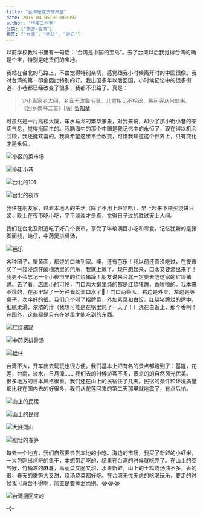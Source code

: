 ```yaml
---
title: "台湾是吃货的天堂"
date: 2015-04-05T00:00:09Z
author: '华拓工作室'
分类: ["旅游-台湾"]
标签: ["台湾", "吃货", "游记"]
---
```


以前学校教科书里有一句话：“台湾是中国的宝岛”。去了台湾以后我觉得台湾的确是个宝，特别是吃货们的宝地。

我站在台北的马路上，不由觉得特别亲切，感觉跟我小时候离开时的中国很像。我对台湾的第一印象因此特别的好。我出国多年以后回国，小时候记忆中的很多街道、小巷都已经改变了很多，我都不识路了。真是：

> 少小离家老大回，乡音无改鬓毛衰。儿童相见不相识，笑问客从何处来。
《回乡偶书二首》[唐] [贺知章](https://baike.baidu.com/item/%E8%B4%BA%E7%9F%A5%E7%AB%A0)

可虽然是一片高楼大厦，车水马龙的繁华景象，对我来说，却少了那小街小巷的亲切气息，觉得挺陌生的。我脑海中的那个中国是我记忆中的永恒了，现在得以机会回顾，我还挺欢喜的。我真希望这里不会改变，可惜我知道这个世界上，只有变化才是永恒。

![小区的菜市场](https://lh3.googleusercontent.com/vvoVKiIwSjDFUgdK_m4JCoc5tDY6SH6M3HpoWdNY67mMAFs1qtbJQYYbLt-VHkEFg_OiJ4rzN0-3hpzHORDS10W9SUgTaFzoJQ0b7uRCVQq8Hy3z7oqyq8p0J41SsbfR3b1maTkK9nArCwmPQfLKBustFoC1hI9rma3NbM9pnorfZn0k5aRArCHUVIBD2GYAey3jTVSfbFkdbtz12djjvyvAif4ocbDaJZOsTWmX43Z8NzFPQKdN6Gc8pwAcgk3UjygisaDVcN4d_72mTVWlP93DmXL0tKu80y6Ae2GL6cgDDJUQ4zk_82USc-hFQvwnwaZWIBzaV8lTxeSywq8bbnPcMSKRA6YIZrODNTLACBaZgXHgucF6K_TZYPxWjYRHL1m7VYprYrs1hSNNfa-zfRv92NJM-rfrwFZWNAbK98Gw33x0vReWjoX85wyCMts80kflADxGH1cwe3QQrYBGFhpW_o9o92aoBRgehnoto-d9yV_9EoVSE_BX9-Gko0cvsetAKqLLa8TBN39l1E1_5A5jzlQy83Nw8pP7rheP80vm-almOt78h0g9eE8wzXZD2NYLsTSAs8r_nr7TcMTIrsQ7VIkYXp6UlgPOgZnxAyiE0poC1SWZqiSS8StQHMb_ANN1cwax1pQyuZHK_SHlQZEfkfdEksc2=w1366-h587-no "小区的菜市场")


![小街小巷](https://lh3.googleusercontent.com/BWleczz_fuGIJ_u1fsKEo_x63KxpEI5dBsMasBDlaIT-EJyM_9s6JNlaITDdMN0uPWw0xMmBZmdZ9YZwXyji4FfS_XC6d1-U-pTM6yFse2RngFLN0zNPaSQGyuW2uKlYsgdQH9WzjvjnIrzLU8iXmf7PkTKrMfJqIsNJ-TWJ6e_BWkeiRstnuYUrV8fKAWNKDspgsgeIqJ6-BsYihPWcCzMaMbh4Su44OSCSTWx-K42bTs7R-fhuLiWOZBYI6YxPmmZ41ksKWxh60B8uE1jpZ3Y2DgmKZYZz2s_kwxEK8pr2cLLcYTK3JTs4pMgrZgWmpqy5tcLaP59jChRXjO5FLaFsO2a9G64o5c4MmX0r4CWwubQNTmywjFYtOthwgodxDWMds7n6lmqmP2PQ8jGzK_xJRKtxDkALPUOf_IMe0qXh-cj-SCDcvOzcbZM07m5rpK2F4mpQlb938-tAZo6k7Dd-BOqu_CvWtKRUp2PxM-V4y0vfLEIny7eLDLd3zTH89MKcwgfqP_9P-XtQbiPRzo0D05AyWedsZDB0dtxw78oz0CfvIw0XRjgtIGqtHyjdiNEgonpvIb0SL5NeqCYWm5UJ5k6bMU1VGVPd8vHbqbKddI5pYl8SONMp9GGghC6guWYUtPYMe7o5JKB1rhdB-PQ9-sGvrC-b=w943-h707-no "小街小巷")

![台北的101](https://lh3.googleusercontent.com/QObV6kepgYQdFMp_z349VkAv--fg2Vfi0GsTTgMR6EI07pQkrBKCg1coaoyw1dMLQN8-S04YYWNDXaLLZl06CLPVcQitwMS45pK-V8KO5OiDrFyt5kt0ShugDModRMX5WW7W7pn5KfBD6Xe6M0B1umgwXTRD9i07rbsUceYBjaPyqp1fdaAO66TzN0APK2K_t4tfdPQCw_ZFqUhiNqEc_ioByKlbXReyFV-O0dKbCY3Y7snFDINWs67VQgmUIIbc34DpUq-SB78EB0ZOJRisbQAarOEq7X5U2nO2vFdH90rDYzBSU-qybmMuKrIIsi4NZgYLPmCVxTBDDpJX8EOUOstZML5QlI04_-DMTU9obgoh-PPsKpkQtR-9mWvAVDR1mukcvpZ6QkWdyLNo1vvfXiU8qz_kUPkNWbVxfjy33fkJG7y8ASVLwgkskbWPLpPcYycmWs4i5gjVHOsEubtU7Wk_xaFB8aS2qNcx6SlLfHBxyIImodhcPcCQQMLzHFuZOQw8Yl3nF8CkjgPCuCt7zLWtL0vAmwSPIerSGshcZT2xwtKB4AXfTT_CYem7pAB0hsnK9vng4IJVgzR9wsnEx6BuOH1xBD61XJzw6--KCbvGEAK94lLdQhADCI_BBl6UUxI57K4tE1OzObUYSydlyGeArxZvb4rJ=w531-h707-no "台北的101")

![台北的夜市](https://lh3.googleusercontent.com/uDeno8kZ83Zj8tA9FK1MrvAg5SWkLmZxJAB2RGgAN5HkqTB1q4fcxPoVrSj7HVctZ79Dy5dA9DeopsUOckSet24PNi-iDXtS1xv1xXiJD26_Ca9eNiR89N1_hXMZ3sBcY44DdUtFfFitdYSZjjIssxdbT8w1y7dQc1-W928-a_HOhjqZSui-2zOXYqSvi_eQZSFi-oYJjM-qBUEJ6uuLz9KiC85DRrgUNwFnUiykwX-AfzRKjixf15IqByBdxr1huLB6bi-wK81GzwDtRyHC8LopV3Bkh4q7mGpnCSpuxK9C_CVYDpIu0BHYqy4Axt2bvgDu8ScqBHdfhg_om6RqjmtHqw82dXRB3flmBOD-BsJj_72MTEC5TuggqTOTpEDm-kxkOjXkrf74pHpS0mzu3Rm0LAADyhz3_lri1MaI2zGUEwH0sOpG37d2_iA0fWZ4l2-Hx-8tLn680-j0Al1zpA0bE5KZcFC6X7PKUH7AqeVtiNe7yi0yfdwbjeixBA-RrXC1z4_0BSwEzrMXOKh8G61Q2MZOoEu6nao6pG2npe3iy2UjOUPhXiuRLYrfss6jp9gXbLX4xQq6s9D8a1CXV0cSztDEES40KfhNrXjNB_vTAbGIVaS6e5cIaWxprqQV-N6eytMKkUQJbmAhgmk4qMeQ0MoRfh6Z=w943-h707-no "台北的夜市")

我住在朋友家，过着本地人的生活（除了不用上班哈哈），早上起来下楼买烧饼豆浆，晚上在夜市吃小吃，平平淡淡才是真，觉得日子过的胜过天上人间。

我们在台北及附近吃了好几个夜市，享受了琳琅满目小吃和零食。记忆犹新的是猪脚面线，蛤仔，中药煲排骨汤，

![芭乐](https://lh3.googleusercontent.com/jdezTrkrrxrRqC2Z0hAtimjOo7Le8lfFaLFeqweFrhfjRn3BlACxaa9J51yk4yX-lDnfCKDmlVBlUaFiZKLxVjDwSZoaD4yjCpzvfRG8gObZ50lgGrYOljm3Vga8Gm9zd0GdapWYRy06Sm6G_bGinThUdV9YU8WNafM1-tW4ufOqD9s3sUugXnS3qNt5n0j7a4Ksz70OphquZp8j42Qebf9ijk9Z3dQhL2HAjuo_IAGZfhE0E3VJwMqxDu5EaN11rYFmODXRCvz3NMBEWj54f7rmXSsIi3xMyfxtpX4VZYI6gI-VHyTJKAaaqak7L7wObMN5ZQtWr236rYP_PTYjr4QPPL_lkIMBCPDNmkm8uiVNoeqWrloKxIce8YjLrkCrdHGskF9W9VP5UQvtkibWX9sOl5ZWpF2KKpLZgOwBFVas1QNpd9gAgkAT9Ym1LOkG4ulxXfZSOOPd6ljyqPQhUtks3eSBRqc7pr7palfeNM5CQKRUa8Db0WsWV0QA3wRu9GZjj8c3gwuksf15mlGmbEDp4_ZxLwizq4WhdMLIDqIwB09ne6oKwbQrFKN-5MgRwVMeog-WhwXo4ENp9zk4fvASUhznfZVqrOC3B3zZDe54HWmmhncyMb5P5xP2J-4bfq8yUC6qUGdcbGBt-s2IyVQqtdWHyWeR=w943-h707-no "芭乐")

各种团子，蟹黄面，都烧的口味到家。噢，还有芭乐！我以前还真没吃过，在夜市买了一袋浸泡在酸梅汤里的芭乐，我就上瘾了。现在想起来，口水又要流出来了！我更不会忘记一个小夜市里的红烧猪蹄！朋友说来台北一定要去吃这家的红烧猪蹄。去了看，店面小的可怜，门口两大锅里炖的都是红烧猪蹄，香喷喷的。我本来不饿的，在那里站了一分钟我就流口水了🤤！门口两条队，右边是外卖，左边是等桌子，次序好的很。我们几个叫了招牌菜，外加素菜和白饭。红烧猪蹄烂的适中，细腻柔滑，浓浓的汁（我想可能是在锅里炖了一天了！）浇在白饭上，那个香啊！在国外，这些都是只有在梦里才能吃到的东西。

![红烧猪蹄](https://lh3.googleusercontent.com/rP3eXbhRj_MdhiWYidNBoTNRLBtPeINl9t2UjnWLDeAq5CPfL5Yannwszgr-dwONI2wgEm8EeK6wIzJCRUtRwfVUhs8pG8GPD3vy1OynjM8GPhPTeLz8N6NGljrN9kqV9mWf3vetKv0oenykLZXhzXWW6FP6Ypnijcj_xr9Nbav0CGXty8UZ9SqKlwa4dup5L9-rOTKhNZAKUFz1OViOqMx0E8mGJdIx84ATCn7nOk6pHBE6lPib4vNTXTmftWTiBKBvup5FobXOWmZHigX7MMV5NUPUn0MRzOcQDt8g_2Ikv0lUHS7LiDSJFKXtTYq20sHl4W-IkNCm-PP7YiPw-iZZ-lfIgUwsCr22dp9ZK3JkAWamFhN7KTbfeEsPg2Xw7YonsOmycggmYEdMrLXauw8VqjTKqlTkm5uO8m4T2ev6HGgR0JYPDmUmKN7Hvvnk-bNeIge91FjOqI2fxX8YRLx3I-efZqEgSUIlhbKBez-B2iK1mFxdLEe71R33BKOWYhDM0nBO98Tn8BFAFE_w6KyYwZxEmR8XcU9gbx9y8UtTJ_Ehd-k5bjbMuTtMuk6yZ4hJZc85nGAFXX_gBE4fm9kehbZqLz2n6V3Q8A_Y4gW7oZAJCywx0aKilr1iA7i26juGDmhvjR-an3nEI_Wt98VYGmOBLaJM=w277-h369-no "红烧猪蹄")

![中药煲排骨汤](https://lh3.googleusercontent.com/lqsXj_NKemLF31Ts0iv0ACw8f3hiJXy6ozTQzRIsrbeqYRhLNiUaCadZuaR-8eyWhsQY9O5VExf-itjiR1DoNfMMQIes399sdm54oi1dfFYx2eN9jXdbAehegDoR0TUHcT_iHWnmyI_OmLa7X6MChDBKKHvJJNPviBNxjUJTGQLCU9AajrPrJDadVRT8dYcx2DOuL5_5d-bJHGPJsGHm8_64rTca6VMVTcMcSdiJcYqoYf61oUpdxiMMBrB-65ipT7SbDa5AYA7nClEE3TzZdWIi_kXr41pPByVS_aDNlRquTYHKM_DGP9Gj_xya4h9lAMGaWCnBLfD0E3M4fdSSdXPi20H67xj0mVy8toImotDUmo6eS9tHjmPBjhG0cAS4CIp9mYP5guv27sG0HfbNhRWsqKiptL6-8ZVqYTDBEKY4-5l4bsXiVpcI32WKZ6tC87qCDlAKdPxDe-mLXzHs4VMOPbJvLj66pBi7M8fvVnsdcqdprCrnviEBr9LS0p92nU33HlYVh3CCITJ45q1cluYt3k_nSyZ4g7onJp6ou8infCaA3vg5Z_IKv6DahNLeSBGbNTRxA93JFbIcpiyijP9xym92NYQGUYBB3ERnaEZV70ClB6SxKO3M_g_ZealFwHoUi3PUND2KCvC5dFbT8m-hrZNvzLjD=w786-h707-no "中药煲排骨汤")

![蛤仔](https://lh3.googleusercontent.com/1NMWFiwaCr1kq9NwGRdd4i2k1QdINBFgJ5L-_X8qKGj4UMYk_lJfEQa4AubkdwZuybVMYCpH020AYagtbgpkVjiJ0jUriLaZU0KWvffpZBUS-S28q_ABRvufc32if4oa7IoDlbunSY1NbOD3Qp5CmG6DP8eI6V8T-LmZ6GQXltX9KJAzyaAA9JwTFatcRg-HdujbgfF-wV8mk0kkB3pOvvzXeYZEb1gu8yNw7Z4mNUK8ww-DQZrPpd_Wc9rAlfS_qZUzrdsnsQ5QfVU8DFq0J6GxtjeBkCZaEMfQe63-szHN4FKd9PXQbEmU9SUsEhA0bQZzEdIRMv2Smlne6BAVRfmJJjN6IMtn8VfZcLAurQObpUE2eb52F50tkkfSuBLjLQlnV0czquQfvIMmPW7TuzEY2IH0dVSAYDS4TcPAtGOewLoJhxPcIZX5p0qw74xt-uuvqSWOIrpqSgVbuMtGGUenBqWO3WVLbD31dVJpjlXql1dM6odcpzVKtfNGu0hXnppb9b6JH81ZpxMz1EHem90Ts7NMvV5NU2RsaBGWy1YJBZbgqCPHVGHmWjAjmtP-meC5lF_Q4GvhjRwDHhzqd7aoDISJUGKEYDtAls6sRG1JcnC5178j6qQRsW7ZsY5Q1-9dMCZYM4OEluokQzL6-X3N0-XiWJNQ=w1147-h707-no "蛤仔")

台湾不大，开车出去玩玩也很方便。我们基本上把有名的景点都跑到了：基隆，花莲，台南，淡水，日月潭...... 我们去的时候游客不多，景点的的自然风光优美。很多地方的日本风格很重。我们还在山上的民宿住了几天。民宿的条件和环境质量都比我在国内去的好很多。我们从花莲回来的第二天那里就地震了，有点后怕。

![山上的民宿](https://lh3.googleusercontent.com/KHqQkwRYkZahQPkB4fKJGvz1KlXYGBGzA9QM3BId_x50fNyc8zp2IUuvlqyZGcC7q2exB6_jYntTlLAW_s4R7vbL0okL0RD3spsuMJ6sprfpSBXrSU02o3EZrVL3C0kXLL-b91b23kFwYNIDion3jDYXVmPBa5Q_qk_ZVnnDxLEYOmguMVoNm2gNh33EXD27KcmKUKE1fb4puw4CeJrUghlOMsmDa6Jr3i5g2UYbMhMUTkxFEVKr94mAINs-N-U_Wsyo_-844ZXthVUe45iIteVtFeJ4iJtF5t_HRxHZK5Lj9pE8IXyliQi3G6_pyUJ0MKC1ZREhdLvrxeVzXtid7ufFRY05sVOlyM40zXBcB62xChOaFywKCpaOVBy-nNL1P1plgstM8ERApXGns-p0r6Rr947jCmu-M5rDAyGK7ygRCBRuITN9fNG0aVK0sdoTg2W163hk6niS7cyexA8ofnsTZ650uD1MVQKRlUzFh5gW1TuP9fgqv6x6gLy-QpGVXPcmBJso9zSfSkwDKqkE2gL4cvQB4A0z3m-OTNXUWAMBqyeVx22Je7-O8aCAb8SfNq-vRg6g2lPE3aR5B_BINt047Q8aAa0kLCDhL2KpUtGzzHOwwMPczqe5HcKYyJZscLKdI-wxZtHFV4r67JSzPMgT8FjqmKZx=w943-h707-no "山上的民宿")

![山上的民宿](https://lh3.googleusercontent.com/HQrZd1YJhQU3aaaFj64XuDYeEQKzxdSTpIlDeZkopNOik1GcWTwHb20jRhfUrNTh7W-QAyIy_5ndJhSQ-KsZNNPmLjZs4ujybszZyAzqAa0tI_Wptazjcyy_vyi7DqwASTG4R4Q_mH1mGR6bxQa2j8JsghK0S1vzPq_BMFIEMHXfxUBa9-V0tw95lYLpzUikVCihWDPaZVum3r5GOI2BsX3ZQIXvz5ZfvzesoLWXGdAwTppojAeAvQRMTqRvnQLW0KgcQqYTXC1Aqx6tl0CXWxF44g7Vvv41avkvAzFyUEk7_I5T2affhTLITKVRN7sR10rEhbhi02FRGD9N3jNSeec55cs0uxh2CuK4PXEh03YAsgpWSU8o8JrESSgstXUbPYDL1UczDWv_xcnQUhILgZFt0KIrYLrFEoziIBijtcXWM9MCp8fc5LVP_9Ser97UI6JfqU8s23w9ver7iuRf1fgKmdpsMpf8f6Z6zKZ4sAwkQZM-a6ABV5JpWuc9pQZ2m5X7pznVliN5M5iFf71ybhRgpckeTPoEr1280aDeOxz7GNJD7YKKqc4g3TTXDLxvsTq1vt-4Wh62wlR1mpBoSLo3EhbARSDcp1cBWmxMG7CGecmUuir_DPXuU9ZvXQipuLlXMDgjtAkmtnH0z_m7V4O3eRpY2q_B=w943-h707-no "山上的民宿")

![大好河山](https://lh3.googleusercontent.com/ririOHOFUwSCOIlTBwnG4Pwvmp6FnPie5Owues6f1z85OVo6KBZRtHOBwqrYhTdlU0mrABJZoD-rQzHBCm-8s34JDUgleW0ObRYj4v60r4Mk_OO-OhJIXL_vetkT_zy3VL3jU8hflOts0SHX0EFkK5s4fU4q3CwmVFL9YZcpGB3LJoknFMXOsgPSqN5OtfvE5pIdA8LYKKQ_L5VtWesa6O6kP41-juZ9AquwVyp-hNuPJrU7zD5snOyN0xvXeO1rstDEsa4Ydc0u-BxSaUrEogXTjk2DqYeDGphmynTGgC0IrbOd_OKQStRilU4xOilcE__F8dNokGT0yYYWoGKQP4XVaeMf5Kwm9AIIIqBgGLlLV9o3cj1l3dtGc-kPW-oWqBFHY5iPkMopsmIn96k_570bskfMHjTd-qJGSwK5t6Uc2_-Poo95lF8Sq9ALJpjEdu2QsIFw6umKfXJcNcUG_GKeeZHY4iqmcaFdRYa8y0KoSBC1J8dXE6N8pR_xRw58jdylvADrV60GaSFGuQbCAcdaYp7lfiEXDigKMt9QO6VgSOaGq1HVN_gALYK6Yzbmmo3-hbdFWgcrEn04PWik-j15Hw4nwQ18EBreDXqBxP-qO-5fOTWJ--McYtWCKAKovsGmjI9Ne6Hnl2fGjZ0LW2_b7QNm6Wd0=w943-h707-no "大好河山")

![肥壮的春笋](https://lh3.googleusercontent.com/LP3G_evvCXU80o4FMp5x3F_hej4qYVqKSECj2EkVp6snvbo4gDCzdaunIH2zSYxomKvF8Eh4CvxiqvGPIgW7GkSYlqiMqyQ0pB7-pPJmD2xUchv56g7Wr8jClPC6PZ7J-TMY-g3uA8aDHPO8UymWbIovGvQc9EHU_xqUc25sTr2SkSgyvkGKigrwVzAxCpPSImhuA20-kwtMmpo4bEKFzCwp--NbnAdSBHR2lXBrh20miZBUoe2zlz3jsPdpQobX9pCwVrJnKuN0Naky0zhmh4qSneGy4WPUpmT3HPYFsRjC9_sAas26vCshfJAZCSzvWXSFTx2Hw87eHJDXDvyvmBNJ6Jnsxr-YaPSj-jEJYsL6FbiOpUopHa2G68OBBmSc7vLx1U1YmoF9tQQFePaVH7DhZpa0PmKxti22FFr06ImWTMKZ47hVyRER4L9oZclteBhlmUALC1KVtJaRQSN8GrmDK1OqpJv7gfVzrk_OmDYHSAN8LSnQkCwPzltePQcXfuBLtQUBemnaCoz-mcx5GB38E6fZ5FXDPSQbFKZ6lDyEOrPnF4mKqfyCFMtd05HmxM9wabgWKF1qUaDj94UeiKQ2MSi_2e_WxmulPRtiFLP6ex_twsa5ke3Im99g2Ws-vXpLDRI5_U9dRiyZVMrsAw-te6g1f7xw=w512-h707-no "肥壮的春笋")

每去一个地方，我们自然要尝尝本地的小吃。海边的市场，我买了新鲜的小虾米，一大包刚出烤炉的鱼干，本想带走吃的，结果在台湾的时候就吃完了。在山上的空气好，竹桶冻的麻薯，高丽菜又脆又甜，水果新鲜，山上的土鸡烧汤油不多，香的很，春天的嫩笋大又甜，烧汤烧菜都好吃。在台湾无忧无虑的吃喝玩乐，要走的时候我可真舍不得啊，简直是要挥泪而别。😭😭😭

![台湾搜回来的](https://lh3.googleusercontent.com/RGrXL_NJD_QkJSTn54lt_Sv8SF4tI4bTAmqV45Zu_obCLLPjlfypARigYTF99q1E7hH8dIuPUmiZWSgKRhDo-C6-8FZHig_KqPhCmXhioePHq8V6KcAR8Ukhgt3E1BE_Y-NxSRLoLVMnJWG5xd8U_VvaGc5vOyzvf5JRTPAo6zln1Lz8yelqIz3rXQROuVzfYbnDByGPj8BNfJTM7p6XdZanfCGZFhiSrfo_QR7BrjhlJ8hyfTkE2famZPyFTUqlYRNIYsmooNCB5LvfIpfSzu9QCTTrOGMKdn_mmoHDKuSbQU2RLd_Pga3SVio36lwVE2QG2ZC1Dvx-O3PTs9w8rnTn19P7gHImwyugIqaRf4epPuQ8_swRiR8pWAVOprQMmhBsm22XmLonxnzcn45oijkDm397C-_0HeRoiT9lFqrW_j_aBMDunDfUAAGfC5mTG2-iGFi4xdlzmg8SJdBn69Cl95BcodE2RKIo61X_jy14rS4ISemWIreuh7RpT9RVdpkyJRHEymzwNrDD_JVGdVZXHNsHnRQlkBn4c9F36vTa-_CBug2brqJ_doSUH4Uo8PlLalzsftmsbkGlRnH83jAw2zf6uKKhwz_2OZ2FgnBpUi4T37vemXNj7WsO_rOLH9vHYGvBv8Dv1gOhPNXI-7fDSy1EBdmD=w934-h720-no "台湾搜回来的")

–§–